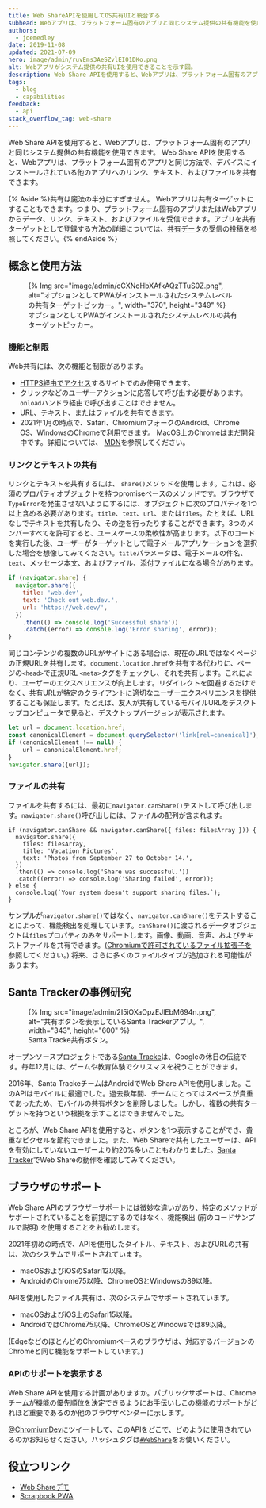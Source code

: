 ```yaml
---
title: Web ShareAPIを使用してOS共有UIと統合する
subhead: Webアプリは、プラットフォーム固有のアプリと同じシステム提供の共有機能を使用できます。
authors:
  - joemedley
date: 2019-11-08
updated: 2021-07-09
hero: image/admin/ruvEms3AeSZvlEI01DKo.png
alt: Webアプリがシステム提供の共有UIを使用できることを示す図。
description: Web Share APIを使用すると、Webアプリは、プラットフォーム固有のアプリと同じシステム提供の共有機能を使用できます。Web Share APIを使用すると、Webアプリは、プラットフォーム固有のアプリと同じ方法で、デバイスにインストールされている他のアプリへのリンク、テキスト、ファイルを共有できます。
tags:
  - blog
  - capabilities
feedback:
  - api
stack_overflow_tag: web-share
---
```


Web Share APIを使用すると、Webアプリは、プラットフォーム固有のアプリと同じシステム提供の共有機能を使用できます。 Web Share APIを使用すると、Webアプリは、プラットフォーム固有のアプリと同じ方法で、デバイスにインストールされている他のアプリへのリンク、テキスト、およびファイルを共有できます。

{% Aside %}共有は魔法の半分にすぎません。 Webアプリは共有ターゲットにすることもできます。つまり、プラットフォーム固有のアプリまたはWebアプリからデータ、リンク、テキスト、およびファイルを受信できます。アプリを共有ターゲットとして登録する方法の詳細については、[共有データの受信](/web-share-target/)の投稿を参照してください。{% endAside %}

## 概念と使用方法

<figure data-float="right">{% Img src="image/admin/cCXNoHbXAfkAQzTTuS0Z.png", alt="オプションとしてPWAがインストールされたシステムレベルの共有ターゲットピッカー。", width="370", height="349" %} <figcaption>オプションとしてPWAがインストールされたシステムレベルの共有ターゲットピッカー。</figcaption></figure>

### 機能と制限

Web共有には、次の機能と制限があります。

- [HTTPS経由でアクセス](https://www.chromium.org/Home/chromium-security/prefer-secure-origins-for-powerful-new-features)するサイトでのみ使用できます。
- クリックなどのユーザーアクションに応答して呼び出す必要があります。 `onload`ハンドラ経由で呼び出すことはできません。
- URL、テキスト、またはファイルを共有できます。
- 2021年1月の時点で、Safari、ChromiumフォークのAndroid、Chrome OS、WindowsのChromeで利用できます。 MacOS上のChromeはまだ開発中です。詳細については、 [MDN](https://developer.mozilla.org/docs/Web/API/Navigator/share#Browser_compatibility)を参照してください。

### リンクとテキストの共有

リンクとテキストを共有するには、 `share()`メソッドを使用します。これは、必須のプロパティオブジェクトを持つpromiseベースのメソッドです。ブラウザで`TypeError`を発生させないようにするには、オブジェクトに次のプロパティを1つ以上含める必要があります。`title`、`text`、`url`、または`files`。たとえば、URLなしでテキストを共有したり、その逆を行ったりすることができます。3つのメンバーすべてを許可すると、ユースケースの柔軟性が高まります。以下のコードを実行した後、ユーザーがターゲットとして電子メールアプリケーションを選択した場合を想像してみてください。`title`パラメータは、電子メールの件名、 `text`、メッセージ本文、およびファイル、添付ファイルになる場合があります。

```js
if (navigator.share) {
  navigator.share({
    title: 'web.dev',
    text: 'Check out web.dev.',
    url: 'https://web.dev/',
  })
    .then(() => console.log('Successful share'))
    .catch((error) => console.log('Error sharing', error));
}
```

同じコンテンツの複数のURLがサイトにある場合は、現在のURLではなくページの正規URLを共有します。`document.location.href`を共有する代わりに、ページの`<head>`で正規URL `<meta>`タグをチェックし、それを共有します。これにより、ユーザーのエクスペリエンスが向上します。リダイレクトを回避するだけでなく、共有URLが特定のクライアントに適切なユーザーエクスペリエンスを提供することも保証します。たとえば、友人が共有しているモバイルURLをデスクトップコンピュータで見ると、デスクトップバージョンが表示されます。

```js
let url = document.location.href;
const canonicalElement = document.querySelector('link[rel=canonical]');
if (canonicalElement !== null) {
    url = canonicalElement.href;
}
navigator.share({url});
```

### ファイルの共有

ファイルを共有するには、最初に`navigator.canShare()`テストして呼び出します。`navigator.share()`呼び出しには、ファイルの配列が含まれます。

```js/0-5
if (navigator.canShare && navigator.canShare({ files: filesArray })) {
  navigator.share({
    files: filesArray,
    title: 'Vacation Pictures',
    text: 'Photos from September 27 to October 14.',
  })
  .then(() => console.log('Share was successful.'))
  .catch((error) => console.log('Sharing failed', error));
} else {
  console.log(`Your system doesn't support sharing files.`);
}
```

サンプルが`navigator.share()`ではなく、`navigator.canShare()`をテストすることによって、機能検出を処理しています。`canShare()`に渡されるデータオブジェクトは`files`プロパティのみをサポートします。画像、動画、音声、およびテキストファイルを共有できます。[(Chromiumで許可されているファイル拡張子を](https://docs.google.com/document/d/1tKPkHA5nnJtmh2TgqWmGSREUzXgMUFDL6yMdVZHqUsg/edit?usp=sharing)参照してください。) 将来、さらに多くのファイルタイプが追加される可能性があります。

## Santa Trackerの事例研究

<figure data-float="right">{% Img src="image/admin/2I5iOXaOpzEJlEbM694n.png", alt="共有ボタンを表示しているSanta Trackerアプリ。", width="343", height="600" %} <figcaption>Santa Tracke共有ボタン。</figcaption></figure>

オープンソースプロジェクトである[Santa Tracke](https://santatracker.google.com/)は、Googleの休日の伝統です。毎年12月には、ゲームや教育体験でクリスマスを祝うことができます。

2016年、Santa TrackeチームはAndroidでWeb Share APIを使用しました。このAPIはモバイルに最適でした。過去数年間、チームにとってはスペースが貴重であったため、モバイルの共有ボタンを削除しました。しかし、複数の共有ターゲットを持つという根拠を示すことはできませんでした。

ところが、Web Share APIを使用すると、ボタンを1つ表示することができ、貴重なピクセルを節約できました。また、Web Shareで共有したユーザーは、APIを有効にしていないユーザーより約20%多いこともわかりました。[Santa Tracker](https://santatracker.google.com/)でWeb Shareの動作を確認してみてください。

## ブラウザのサポート

Web Share APIのブラウザーサポートには微妙な違いがあり、特定のメソッドがサポートされていることを前提にするのではなく、機能検出 (前のコードサンプルで説明) を使用することをお勧めします。

2021年初めの時点で、APIを使用したタイトル、テキスト、およびURLの共有は、次のシステムでサポートされています。

- macOSおよびiOSのSafari12以降。
- AndroidのChrome75以降、ChromeOSとWindowsの89以降。

APIを使用したファイル共有は、次のシステムでサポートされています。

- macOSおよびiOS上のSafari15以降。
- AndroidではChrome75以降、ChromeOSとWindowsでは89以降。

(EdgeなどのほとんどのChromiumベースのブラウザは、対応するバージョンのChromeと同じ機能をサポートしています。)

### APIのサポートを表示する

Web Share APIを使用する計画がありますか。パブリックサポートは、Chromeチームが機能の優先順位を決定できるようにお手伝いしこの機能のサポートがどれほど重要であるのか他のブラウザベンダーに示します。

[@ChromiumDev](https://twitter.com/ChromiumDev)にツイートして、このAPIをどこで、どのように使用されているのかお知らせください。ハッシュタグは[`#WebShare`](https://twitter.com/search?q=%23WebShare&src=recent_search_click&f=live)をお使いください。

## 役立つリンク

- [Web Shareデモ](https://w3c.github.io/web-share/demos/share-files.html)
- [Scrapbook PWA](https://github.com/GoogleChrome/samples/blob/gh-pages/web-share/README.md#web-share-demo)

